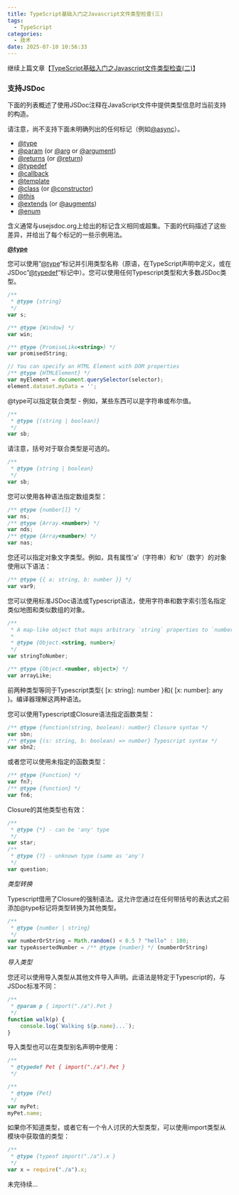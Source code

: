 ```yaml
---
title: TypeScript基础入门之Javascript文件类型检查(三)
tags:
  - TypeScript
categories:
  - 技术
date: 2025-07-10 10:56:33
---
```


继续上篇文章【[TypeScript基础入门之Javascript文件类型检查(二)](https://www.gowhich.com/blog/960)】

### 支持JSDoc

下面的列表概述了使用JSDoc注释在JavaScript文件中提供类型信息时当前支持的构造。

请注意，尚不支持下面未明确列出的任何标记（例如[@async](https://github.com/async)）。

* [@type](https://github.com/type)
* [@param](https://github.com/param) (or [@arg](https://github.com/arg) or [@argument](https://github.com/argument))
* [@returns](https://github.com/returns) (or [@return](https://github.com/return))
* [@typedef](https://github.com/typedef)
* [@callback](https://github.com/callback)
* [@template](https://github.com/template)
* [@class](https://github.com/class) (or [@constructor](https://github.com/constructor))
* [@this](https://github.com/this)
* [@extends](https://github.com/extends) (or [@augments](https://github.com/augments))
* [@enum](https://github.com/enum)

含义通常与usejsdoc.org上给出的标记含义相同或超​​集。下面的代码描述了这些差异，并给出了每个标记的一些示例用法。

**[@type](https://github.com/type)**

您可以使用”[@type](https://github.com/type)“标记并引用类型名称（原语，在TypeScript声明中定义，或在JSDoc”[@typedef](https://github.com/typedef)“标记中）。您可以使用任何Typescript类型和大多数JSDoc类型。

```ts
/**
 * @type {string}
 */
var s;

/** @type {Window} */
var win;

/** @type {PromiseLike<string>} */
var promisedString;

// You can specify an HTML Element with DOM properties
/** @type {HTMLElement} */
var myElement = document.querySelector(selector);
element.dataset.myData = '';
```

@type可以指定联合类型 - 例如，某些东西可以是字符串或布尔值。

```ts
/**
 * @type {(string | boolean)}
 */
var sb;
```

请注意，括号对于联合类型是可选的。

```ts
/**
 * @type {string | boolean}
 */
var sb;
```

您可以使用各种语法指定数组类型：

```ts
/** @type {number[]} */
var ns;
/** @type {Array.<number>} */
var nds;
/** @type {Array<number>} */
var nas;
```

您还可以指定对象文字类型。例如，具有属性’a’（字符串）和’b’（数字）的对象使用以下语法：

```ts
/** @type {{ a: string, b: number }} */
var var9;
```

您可以使用标准JSDoc语法或Typescript语法，使用字符串和数字索引签名指定类似地图和类似数组的对象。

```ts
/**
 * A map-like object that maps arbitrary `string` properties to `number`s.
 *
 * @type {Object.<string, number>}
 */
var stringToNumber;

/** @type {Object.<number, object>} */
var arrayLike;
```

前两种类型等同于Typescript类型{ [x: string]: number }和{ [x: number]: any }。编译器理解这两种语法。

您可以使用Typescript或Closure语法指定函数类型：

```ts
/** @type {function(string, boolean): number} Closure syntax */
var sbn;
/** @type {(s: string, b: boolean) => number} Typescript syntax */
var sbn2;
```

或者您可以使用未指定的函数类型：

```ts
/** @type {Function} */
var fn7;
/** @type {function} */
var fn6;
```

Closure的其他类型也有效：

```ts
/**
 * @type {*} - can be 'any' type
 */
var star;
/**
 * @type {?} - unknown type (same as 'any')
 */
var question;
```

*类型转换*

Typescript借用了Closure的强制语法。这允许您通过在任何带括号的表达式之前添加@type标记将类型转换为其他类型。

```ts
/**
 * @type {number | string}
 */
var numberOrString = Math.random() < 0.5 ? "hello" : 100;
var typeAssertedNumber = /** @type {number} */ (numberOrString)
```

*导入类型*

您还可以使用导入类型从其他文件导入声明。此语法是特定于Typescript的，与JSDoc标准不同：

```ts
/**
 * @param p { import("./a").Pet }
 */
function walk(p) {
    console.log(`Walking ${p.name}...`);
}
```

导入类型也可以在类型别名声明中使用：

```ts
/**
 * @typedef Pet { import("./a").Pet }
 */

/**
 * @type {Pet}
 */
var myPet;
myPet.name;
```

如果你不知道类型，或者它有一个令人讨厌的大型类型，可以使用import类型从模块中获取值的类型：

```ts
/**
 * @type {typeof import("./a").x }
 */
var x = require("./a").x;
```

未完待续…
